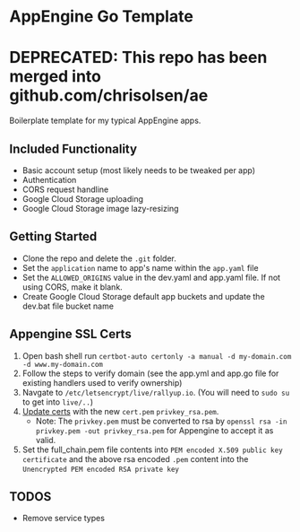 # AppEngine Go Template

# DEPRECATED: This repo has been merged into github.com/chrisolsen/ae

Boilerplate template for my typical AppEngine apps.

## Included Functionality

* Basic account setup (most likely needs to be tweaked per app)
* Authentication
* CORS request handline
* Google Cloud Storage uploading
* Google Cloud Storage image lazy-resizing

## Getting Started

* Clone the repo and delete the `.git` folder.
* Set the `application` name to app's name within the `app.yaml` file
* Set the `ALLOWED_ORIGINS` value in the dev.yaml and app.yaml file. If not using CORS, make it blank.
* Create Google Cloud Storage default app buckets and update the dev.bat file bucket name

## Appengine SSL Certs

1. Open bash shell run `certbot-auto certonly -a manual -d my-domain.com -d www.my-domain.com`
2. Follow the steps to verify domain (see the app.yml and app.go file for existing handlers used to verify ownership)
3. Navgate to `/etc/letsencrypt/live/rallyup.io`. (You will need to `sudo su` to get into `live/..`)
4. [Update certs](https://console.cloud.google.com/appengine/settings/certificates?project=[project-id]&serviceId=default) with the new `cert.pem` `privkey_rsa.pem`.
    * Note: The `privkey.pem` must be converted to rsa by `openssl rsa -in privkey.pem -out privkey_rsa.pem` for Appengine to accept it as valid.
5. Set the full_chain.pem file contents into `PEM encoded X.509 public key certificate` and the above rsa encoded `.pem` content into the `Unencrypted PEM encoded RSA private key`

## TODOS

* Remove service types
